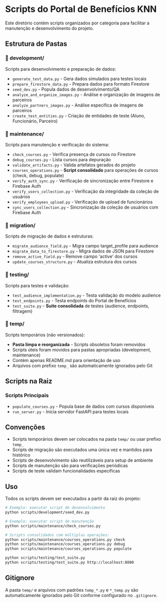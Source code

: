 # Scripts do Portal de Benefícios KNN

Este diretório contém scripts organizados por categoria para facilitar a manutenção e desenvolvimento do projeto.

## Estrutura de Pastas

### 📁 development/
Scripts para desenvolvimento e preparação de dados:
- `generate_test_data.py` - Gera dados simulados para testes locais
- `prepare_firestore_data.py` - Prepara dados para formato Firestore
- `seed_dev.py` - Popula dados de desenvolvimento/QA
- `analyze_and_organize_images.py` - Análise e organização de imagens de parceiros
- `analyze_partners_images.py` - Análise específica de imagens de parceiros
- `create_test_entities.py` - Criação de entidades de teste (Aluno, Funcionário, Parceiro)

### 📁 maintenance/
Scripts para manutenção e verificação do sistema:
- `check_courses.py` - Verifica presença de cursos no Firestore
- `debug_courses.py` - Lista cursos para depuração
- `validate_artifacts.py` - Valida artefatos gerados do projeto
- `courses_operations.py` - **Script consolidado** para operações de cursos (check, debug, populate)
- `verify_auth_sync.py` - Verificação de sincronização entre Firestore e Firebase Auth
- `verify_users_collection.py` - Verificação da integridade da coleção de usuários
- `verify_employees_upload.py` - Verificação de upload de funcionários
- `sync_users_collection.py` - Sincronização da coleção de usuários com Firebase Auth

### 📁 migration/
Scripts de migração de dados e estruturas:
- `migrate_audience_field.py` - Migra campo target_profile para audience
- `migrate_data_to_firestore.py` - Migra dados de JSON para Firestore
- `remove_active_field.py` - Remove campo 'active' dos cursos
- `update_courses_structure.py` - Atualiza estrutura dos cursos

### 📁 testing/
Scripts para testes e validação:
- `test_audience_implementation.py` - Testa validação do modelo audience
- `test_endpoints.py` - Testa endpoints do Portal de Benefícios
- `test_suite.py` - **Suite consolidada** de testes (audience, endpoints, filtragem)

### 📁 temp/
Scripts temporários (não versionados):
- **Pasta limpa e reorganizada** - Scripts obsoletos foram removidos
- Scripts úteis foram movidos para pastas apropriadas (development, maintenance)
- Contém apenas README.md para orientação de uso
- Arquivos com prefixo `temp_` são automaticamente ignorados pelo Git

## Scripts na Raiz

### Scripts Principais
- `populate_courses.py` - Popula base de dados com cursos disponíveis
- `run_server.py` - Inicia servidor FastAPI para testes locais

## Convenções

- Scripts temporários devem ser colocados na pasta `temp/` ou usar prefixo `temp_`
- Scripts de migração são executados uma única vez e mantidos para histórico
- Scripts de desenvolvimento são reutilizáveis para setup de ambiente
- Scripts de manutenção são para verificações periódicas
- Scripts de teste validam funcionalidades específicas

## Uso

Todos os scripts devem ser executados a partir da raiz do projeto:

```bash
# Exemplo: executar script de desenvolvimento
python scripts/development/seed_dev.py

# Exemplo: executar script de manutenção
python scripts/maintenance/check_courses.py

# Scripts consolidados com múltiplas operações:
python scripts/maintenance/courses_operations.py check
python scripts/maintenance/courses_operations.py debug
python scripts/maintenance/courses_operations.py populate

python scripts/testing/test_suite.py
python scripts/testing/test_suite.py http://localhost:8080
```

## Gitignore

A pasta `temp/` e arquivos com padrões `temp_*.py` e `*_temp.py` são automaticamente ignorados pelo Git conforme configurado no `.gitignore`.